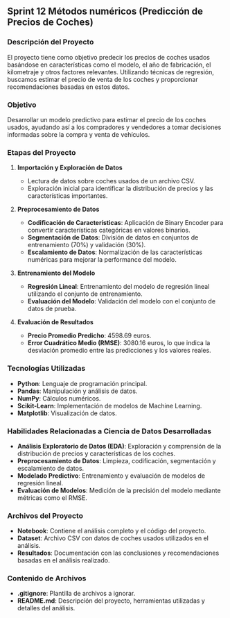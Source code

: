 ## Sprint 12 Métodos numéricos (Predicción de Precios de Coches)

### Descripción del Proyecto

El proyecto tiene como objetivo predecir los precios de coches usados basándose en características como el modelo, el año de fabricación, el kilometraje y otros factores relevantes. Utilizando técnicas de regresión, buscamos estimar el precio de venta de los coches y proporcionar recomendaciones basadas en estos datos.

### Objetivo

Desarrollar un modelo predictivo para estimar el precio de los coches usados, ayudando así a los compradores y vendedores a tomar decisiones informadas sobre la compra y venta de vehículos.

### Etapas del Proyecto

1. **Importación y Exploración de Datos**

   - Lectura de datos sobre coches usados de un archivo CSV.
   - Exploración inicial para identificar la distribución de precios y las características importantes.

2. **Preprocesamiento de Datos**

   - **Codificación de Características**: Aplicación de Binary Encoder para convertir características categóricas en valores binarios.
   - **Segmentación de Datos**: División de datos en conjuntos de entrenamiento (70%) y validación (30%).
   - **Escalamiento de Datos**: Normalización de las características numéricas para mejorar la performance del modelo.

3. **Entrenamiento del Modelo**

   - **Regresión Lineal**: Entrenamiento del modelo de regresión lineal utilizando el conjunto de entrenamiento.
   - **Evaluación del Modelo**: Validación del modelo con el conjunto de datos de prueba.

4. **Evaluación de Resultados**

   - **Precio Promedio Predicho**: 4598.69 euros.
   - **Error Cuadrático Medio (RMSE)**: 3080.16 euros, lo que indica la desviación promedio entre las predicciones y los valores reales.

### Tecnologías Utilizadas

- **Python**: Lenguaje de programación principal.
- **Pandas**: Manipulación y análisis de datos.
- **NumPy**: Cálculos numéricos.
- **Scikit-Learn**: Implementación de modelos de Machine Learning.
- **Matplotlib**: Visualización de datos.

### Habilidades Relacionadas a Ciencia de Datos Desarrolladas

- **Análisis Exploratorio de Datos (EDA)**: Exploración y comprensión de la distribución de precios y características de los coches.
- **Preprocesamiento de Datos**: Limpieza, codificación, segmentación y escalamiento de datos.
- **Modelado Predictivo**: Entrenamiento y evaluación de modelos de regresión lineal.
- **Evaluación de Modelos**: Medición de la precisión del modelo mediante métricas como el RMSE.

### Archivos del Proyecto

- **Notebook**: Contiene el análisis completo y el código del proyecto.
- **Dataset**: Archivo CSV con datos de coches usados utilizados en el análisis.
- **Resultados**: Documentación con las conclusiones y recomendaciones basadas en el análisis realizado.

### Contenido de Archivos

- **.gitignore**: Plantilla de archivos a ignorar.
- **README.md**: Descripción del proyecto, herramientas utilizadas y detalles del análisis.
